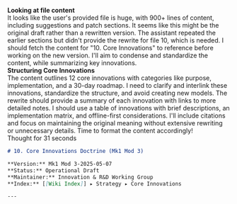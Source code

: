 **Looking at file content**  
It looks like the user's provided file is huge, with 900+ lines of content, including suggestions and patch sections. It seems like this might be the original draft rather than a rewritten version. The assistant repeated the earlier sections but didn't provide the rewrite for file 10, which is needed. I should fetch the content for "10. Core Innovations" to reference before working on the new version. I'll aim to condense and standardize the content, while summarizing key innovations.  
**Structuring Core Innovations**  
The content outlines 12 core innovations with categories like purpose, implementation, and a 30-day roadmap. I need to clarify and interlink these innovations, standardize the structure, and avoid creating new models. The rewrite should provide a summary of each innovation with links to more detailed notes. I should use a table of innovations with brief descriptions, an implementation matrix, and offline-first considerations. I'll include citations and focus on maintaining the original meaning without extensive rewriting or unnecessary details. Time to format the content accordingly!  
Thought for 31 seconds  
```markdown
# 10. Core Innovations Doctrine (Mk1 Mod 3)

**Version:** Mk1 Mod 3-2025-05-07
**Status:** Operational Draft
**Maintainer:** Innovation & R&D Working Group
**Index:** [[Wiki Index]] ▸ Strategy ▸ Core Innovations

---